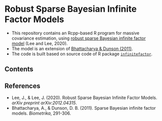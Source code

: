 # Robust Sparse Bayesian Infinite Factor Models
* This repository contains an Rcpp-based R program for massive covariance estimation, using [robust sparse Bayesian infinite factor model](https://arxiv.org/abs/2012.04315) (Lee and Lee, 2020).
* The model is an extension of [Bhattacharya & Dunson (2011)](https://www.ncbi.nlm.nih.gov/pmc/articles/PMC3419391/).
* The code is built based on source code of R package [`infinitefactor`](https://rdrr.io/github/poworoznek/infinitefactor/).

## Contents

## References
* Lee, J., & Lee, J. (2020). Robust Sparse Bayesian Infinite Factor Models. *arXiv preprint arXiv:2012.04315*.
* Bhattacharya, A., & Dunson, D. B. (2011). Sparse Bayesian infinite factor models. *Biometrika*, 291-306.
